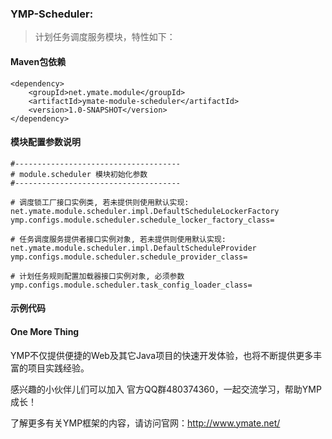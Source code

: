 ### YMP-Scheduler:

> 计划任务调度服务模块，特性如下：
>

#### Maven包依赖

    <dependency>
        <groupId>net.ymate.module</groupId>
        <artifactId>ymate-module-scheduler</artifactId>
        <version>1.0-SNAPSHOT</version>
    </dependency>

#### 模块配置参数说明

    #-------------------------------------
    # module.scheduler 模块初始化参数
    #-------------------------------------
    
    # 调度锁工厂接口实例类, 若未提供则使用默认实现: net.ymate.module.scheduler.impl.DefaultScheduleLockerFactory
    ymp.configs.module.scheduler.schedule_locker_factory_class=
    
    # 任务调度服务提供者接口实例对象, 若未提供则使用默认实现: net.ymate.module.scheduler.impl.DefaultScheduleProvider
    ymp.configs.module.scheduler.schedule_provider_class=
    
    # 计划任务规则配置加载器接口实例对象, 必须参数
    ymp.configs.module.scheduler.task_config_loader_class=

#### 示例代码


#### One More Thing

YMP不仅提供便捷的Web及其它Java项目的快速开发体验，也将不断提供更多丰富的项目实践经验。

感兴趣的小伙伴儿们可以加入 官方QQ群480374360，一起交流学习，帮助YMP成长！

了解更多有关YMP框架的内容，请访问官网：http://www.ymate.net/